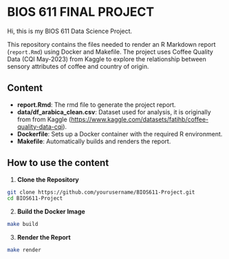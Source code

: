 # BIOS 611 FINAL PROJECT

Hi, this is my BIOS 611 Data Science Project.


This repository contains the files needed to render an R Markdown report (`report.Rmd`) using Docker and Makefile. The project uses Coffee Quality Data (CQI May-2023) from Kaggle to explore the relationship between sensory attributes of coffee and country of origin.

## Content

- **report.Rmd**: The rmd file to generate the project report.
- **data/df_arabica_clean.csv**: Dataset used for analysis, it is originally from from Kaggle (https://www.kaggle.com/datasets/fatihb/coffee-quality-data-cqi).
- **Dockerfile**: Sets up a Docker container with the required R environment.
- **Makefile**: Automatically builds and renders the report.


## How to use the content

1. **Clone the Repository**
```bash
git clone https://github.com/yourusername/BIOS611-Project.git
cd BIOS611-Project
```

2. **Build the Docker Image**
```bash
make build
```

3. **Render the Report**
```bash
make render
```
